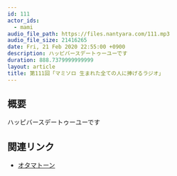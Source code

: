 ```yaml
---
id: 111
actor_ids:
  - mami
audio_file_path: https://files.nantyara.com/111.mp3
audio_file_size: 21416265
date: Fri, 21 Feb 2020 22:55:00 +0900
description: ハッピバースデートゥーユーです
duration: 888.7379999999999
layout: article
title: 第111回「マミソロ 生まれた全ての人に捧げるラジオ」
---
```

## 概要

ハッピバースデートゥーユーです

## 関連リンク

* [オタマトーン](https://www.maywadenki.com/products/goods/otamatone%E3%80%80/)
